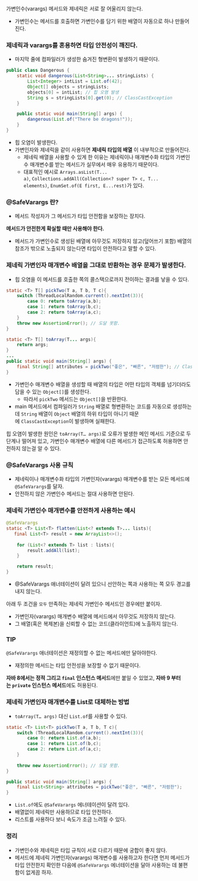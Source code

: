 가변인수(varargs) 메서드와 제네릭은 서로 잘 어울리지 않는다.

- 가변인수는 메서드를 호출하면 가변인수를 담기 위한 배열이 자동으로 하나 만들어진다.

### 제네릭과 varargs를 혼용하면 타입 안전성이 깨진다.

- 마지막 줄에 컴파일러가 생성한 숨겨진 형변환이 발생하기 때문이다.

```java
public class Dangerous {
    static void dangerous(List<String>... stringLists) {
        List<Integer> intList = List.of(42);
        Object[] objects = stringLists;
        objects[0] = intList; // 힙 오염 발생
        String s = stringLists[0].get(0); // ClassCastException
    }

    public static void main(String[] args) {
        dangerous(List.of("There be dragons!"));
    }
}
```

- 힙 오염이 발생한다.
- 가변인자와 제네릭을 같이 사용하면 **제네릭 타입의 배열** 이 내부적으로 만들어진다.
    - 제네릭 배열을 사용할 수 있게 한 이유는 제네릭이나 매개변수화 타입의 가변인수 매개변수를 받는 메서드가 실무에서 매우 유용하기 때문이다.
    - 대표적인 예시로 `Arrays.asList(T... a)`, `Collections.addAll(Collection<? super T> c, T... elements)`, `EnumSet.of(E first, E...rest)`가 있다.

### @SafeVarargs 란?

- 메서드 작성자가 그 메서드가 타입 안전함을 보장하는 장치다.

**메서드가 안전한게 확실할 때만 사용해야 한다.**

- 메서드가 가변인수로 생성된 배열에 아무것도 저장하지 않고(덮어쓰기 포함) 배열의 참조가 밖으로 노출되지 않는다면 타입이 안전하다고 말할 수 있다.

### 제네릭 가변인자 매개변수 배열을 그대로 반환하는 경우 문제가 발생한다.

- 힙 오염을 이 메서드를 호출한 쪽의 콜스택으로까지 전이하는 결과를 낳을 수 있다.

```java
static <T> T[] pickTwo(T a, T b, T c){
    switch (ThreadLocalRandom.current().nextInt(3)){
        case 0: return toArray(a,b);
        case 1: return toArray(b,c);
        case 2: return toArray(a,c);
    }
    throw new AssertionError(); // 도달 못함.
}

static <T> T[] toArray(T... args){
    return args;
}
...
public static void main(String[] args) {
    final String[] attributes = pickTwo("좋은", "빠른", "저렴한"); // ClassCastException 발생
}
```

- 가변인수 매개변수 배열을 생성할 때 배열의 타입은 어떤 타입의 객체를 넘기더라도 담을 수 있는 `Object[]`를 생성한다.
    - 따라서 `pickTwo` 메서드는 `Object[]`을 반환한다.
- main 메서드에서 컴파일러가 `String` 배열로 형변환하는 코드를 자동으로 생성하는데 `String` 배열이 `Object` 배열의 하위 타입이 아니기 때문에 `ClassCastException`이 발생하며 실패한다.

힙 오염이 발생한 원인은 `toArray(T… args)`로 오류가 발생한 메인 메서드 기준으로 두 단계나 떨어져 있고, 가변인수 매개변수 배열에 다른 메서드가 접근하도록 허용하면 안전하지 않는걸 알 수 있다.

### @SafeVarargs 사용 규칙

- 제네릭이나 매개변수화 타입의 가변인자(varargs) 매개변수를 받는 모든 메서드에 `@SafeVarargs`를 달자.
- 안전하지 않은 가변인수 메서드는 절대 사용하면 안된다.

### 제네릭 가변인수 매개변수를 안전하게 사용하는 예시

```java
@SafeVarargs
static <T> List<T> flatten(List<? extends T>... lists){
   final List<T> result = new ArrayList<>();
        
    for (List<? extends T> list : lists){
        result.addAll(list);
    }

    return result;
}
```

- @SafeVarargs 애너테이션이 달려 있으니 선안하는 쪽과 사용하는 쪽 모두 경고를 내지 않는다.

아래 두 조건을 `모두` 만족하는 제네릭 가변인수 메서드인 경우에만 붙이자.

- 가변인자(varargs) 매개변수 배열에 메서드에서 아무것도 저장하지 않는다.
- 그 배열(혹은 복제본)을 신뢰할 수 없는 코드(클라이언트)에 노출하지 않는다.

### TIP

`@SafeVarargs` 애너테이션은 재정의할 수 없는 메서드에만 달아야한다. 

- 재정의한 메서드는 타입 안전성을 보장할 수 없기 때문이다.

**자바 8에서는 정적 그리고 `final` 인스턴스 메서드**에만 붙일 수 있었고, **자바 9 부터는 `private` 인스턴스 메서드**에도 허용된다.

### 제네릭 가변인자 매개변수를 List로 대체하는 방법

- `toArray(T… args)` 대신 `List.of`를 사용할 수 있다.

```java
static <T> List<T> pickTwo(T a, T b, T c){
    switch (ThreadLocalRandom.current().nextInt(3)){
        case 0: return List.of(a,b);
        case 1: return List.of(b,c);
        case 2: return List.of(a,c);
    }
    
    throw new AssertionError(); // 도달 못함.
}

public static void main(String[] args) {
    final List<String> attributes = pickTwo("좋은", "빠른", "저렴한");
}
```

- `List.of`에도 `@SafeVarargs` 에너테이션이 달려 있다.
- 배열없이 제네릭만 사용하므로 타입 안전하다.
- 리스트를 사용하다 보니 속도가 조금 느려질 수 있다.

### 정리

- 가변인수와 제네릭은 타입 규칙이 서로 다르기 때문에 궁합이 좋지 않다.
- 메서드에 제네릭 가변인자(varargs) 매개변수를 사용하고자 한다면 먼저 메서드가 타입 안전한지 확인한 다음에 `@SafeVarargs` 에너테이션을 달아 사용하는 데 불편함이 없게끔 하자.
